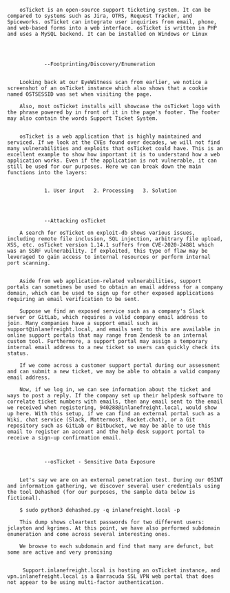 

        osTicket is an open-source support ticketing system. It can be compared to systems such as Jira, OTRS, Request Tracker, and Spiceworks. osTicket can integrate user inquiries from email, phone, and web-based forms into a web interface. osTicket is written in PHP and uses a MySQL backend. It can be installed on Windows or Linux




                --Footprinting/Discovery/Enumeration
        

        Looking back at our EyeWitness scan from earlier, we notice a screenshot of an osTicket instance which also shows that a cookie named OSTSESSID was set when visiting the page.

        Also, most osTicket installs will showcase the osTicket logo with the phrase powered by in front of it in the page's footer. The footer may also contain the words Support Ticket System.


        osTicket is a web application that is highly maintained and serviced. If we look at the CVEs found over decades, we will not find many vulnerabilities and exploits that osTicket could have. This is an excellent example to show how important it is to understand how a web application works. Even if the application is not vulnerable, it can still be used for our purposes. Here we can break down the main functions into the layers:
                
                
                1. User input 	2. Processing 	3. Solution


        

                --Attacking osTicket
        
        A search for osTicket on exploit-db shows various issues, including remote file inclusion, SQL injection, arbitrary file upload, XSS, etc. osTicket version 1.14.1 suffers from CVE-2020-24881 which was an SSRF vulnerability. If exploited, this type of flaw may be leveraged to gain access to internal resources or perform internal port scanning.


        Aside from web application-related vulnerabilities, support portals can sometimes be used to obtain an email address for a company domain, which can be used to sign up for other exposed applications requiring an email verification to be sent.

        Suppose we find an exposed service such as a company's Slack server or GitLab, which requires a valid company email address to join. Many companies have a support email such as support@inlanefreight.local, and emails sent to this are available in online support portals that may range from Zendesk to an internal custom tool. Furthermore, a support portal may assign a temporary internal email address to a new ticket so users can quickly check its status.

        If we come across a customer support portal during our assessment and can submit a new ticket, we may be able to obtain a valid company email address.

        Now, if we log in, we can see information about the ticket and ways to post a reply. If the company set up their helpdesk software to correlate ticket numbers with emails, then any email sent to the email we received when registering, 940288@inlanefreight.local, would show up here. With this setup, if we can find an external portal such as a Wiki, chat service (Slack, Mattermost, Rocket.chat), or a Git repository such as GitLab or Bitbucket, we may be able to use this email to register an account and the help desk support portal to receive a sign-up confirmation email.



                --osTicket - Sensitive Data Exposure

        
        Let's say we are on an external penetration test. During our OSINT and information gathering, we discover several user credentials using the tool Dehashed (for our purposes, the sample data below is fictional).

        $ sudo python3 dehashed.py -q inlanefreight.local -p

        This dump shows cleartext passwords for two different users: jclayton and kgrimes. At this point, we have also performed subdomain enumeration and come across several interesting ones.

        We browse to each subdomain and find that many are defunct, but some are active and very promising


         Support.inlanefreight.local is hosting an osTicket instance, and vpn.inlanefreight.local is a Barracuda SSL VPN web portal that does not appear to be using multi-factor authentication.

        